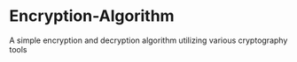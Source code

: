 # Encryption-Algorithm
A simple encryption and decryption algorithm utilizing various cryptography tools
